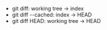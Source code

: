 * git diff: working tree -> index
* git diff --cached: index -> HEAD
* git diff HEAD: working tree -> HEAD

